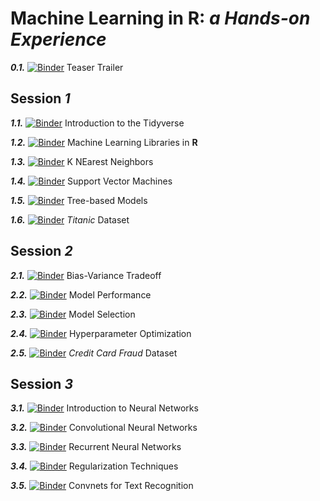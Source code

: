 # **Machine Learning in R**: *a Hands-on Experience*

***0.1.***  [![Binder](http://mybinder.org/badge.svg)](http://beta.mybinder.org/v2/gh/fabiocolombo/mlTeachings/master?filepath=0_teaser.ipynb?urlpath=tree) Teaser Trailer

## **Session** *1*

***1.1.*** [![Binder](http://mybinder.org/badge.svg)](http://beta.mybinder.org/v2/gh/fabiocolombo/mlTeachings/master?filepath=1_1_intro_tidyverse.ipynb?urlpath=tree) Introduction to the Tidyverse

***1.2.***  [![Binder](http://mybinder.org/badge.svg)](http://beta.mybinder.org/v2/gh/fabiocolombo/mlTeachings/master?filepath=1_2_mlpackages.ipynb?urlpath=tree) Machine Learning Libraries in **R**

***1.3.*** [![Binder](http://mybinder.org/badge.svg)](http://beta.mybinder.org/v2/gh/fabiocolombo/mlTeachings/master?filepath=1_3_knn.ipynb?urlpath=tree) K NEarest Neighbors

***1.4.***  [![Binder](http://mybinder.org/badge.svg)](http://beta.mybinder.org/v2/gh/fabiocolombo/mlTeachings/master?filepath=1_4_svm.ipynb?urlpath=tree) Support Vector Machines

***1.5.***  [![Binder](http://mybinder.org/badge.svg)](http://beta.mybinder.org/v2/gh/fabiocolombo/mlTeachings/master?filepath=1_5_dt.ipynb?urlpath=tree) Tree-based Models

***1.6.***  [![Binder](http://mybinder.org/badge.svg)](http://beta.mybinder.org/v2/gh/fabiocolombo/mlTeachings/master?filepath=1_6_titanic.ipynb?urlpath=tree) *Titanic* Dataset

## **Session** *2*

***2.1.***  [![Binder](http://mybinder.org/badge.svg)](http://beta.mybinder.org/v2/gh/fabiocolombo/mlTeachings/master?filepath=2_1_BiasVariance.ipynb?urlpath=tree) Bias-Variance Tradeoff

***2.2.***  [![Binder](http://mybinder.org/badge.svg)](http://beta.mybinder.org/v2/gh/fabiocolombo/mlTeachings/master?filepath=2_2_ModelPerformance.ipynb?urlpath=tree) Model Performance

***2.3.*** [![Binder](http://mybinder.org/badge.svg)](http://beta.mybinder.org/v2/gh/fabiocolombo/mlTeachings/master?filepath=2_3_ModelSelection.ipynb?urlpath=tree) Model Selection

***2.4.***  [![Binder](http://mybinder.org/badge.svg)](http://beta.mybinder.org/v2/gh/fabiocolombo/mlTeachings/master?filepath=2_4_HyperparameterOptimization.ipynb?urlpath=tree) Hyperparameter Optimization

***2.5.***  [![Binder](http://mybinder.org/badge.svg)](http://beta.mybinder.org/v2/gh/fabiocolombo/mlTeachings/dev?filepath=2_5_CreditCardFraud.ipynb?urlpath=tree) *Credit Card Fraud* Dataset

## **Session** *3*

***3.1.***  [![Binder](http://mybinder.org/badge.svg)](http://beta.mybinder.org/v2/gh/fabiocolombo/mlTeachings/master?filepath=3_1_NNIntro.ipynb?urlpath=tree) Introduction to Neural Networks

***3.2.***  [![Binder](http://mybinder.org/badge.svg)](http://beta.mybinder.org/v2/gh/fabiocolombo/mlTeachings/master?filepath=3_2_CNN.ipynb?urlpath=tree) Convolutional Neural Networks

***3.3.*** [![Binder](http://mybinder.org/badge.svg)](http://beta.mybinder.org/v2/gh/fabiocolombo/mlTeachings/master?filepath=3_3_RNN.ipynb?urlpath=tree) Recurrent Neural Networks

***3.4.*** [![Binder](http://mybinder.org/badge.svg)](http://beta.mybinder.org/v2/gh/fabiocolombo/mlTeachings/master?filepath=3_4_Regularization.ipynb?urlpath=tree) Regularization Techniques

***3.5.*** [![Binder](http://mybinder.org/badge.svg)](http://beta.mybinder.org/v2/gh/fabiocolombo/mlTeachings/master?filepath=3_5_CNNTextRecognition.ipynb?urlpath=tree) Convnets for Text Recognition
